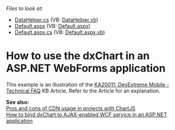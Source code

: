 <!-- default file list -->
*Files to look at*:

* [DataHelper.cs](./CS/WebSite/App_Code/DataHelper.cs) (VB: [DataHelper.vb](./VB/WebSite/App_Code/DataHelper.vb))
* [Default.aspx](./CS/WebSite/Default.aspx) (VB: [Default.aspx](./VB/WebSite/Default.aspx))
* [Default.aspx.cs](./CS/WebSite/Default.aspx.cs) (VB: [Default.aspx.vb](./VB/WebSite/Default.aspx.vb))
<!-- default file list end -->
# How to use the dxChart in an ASP.NET WebForms application


<p>This example is an illustration of the <a href="https://www.devexpress.com/Support/Center/p/KA20011">KA20011: DevExtreme Mobile - Technical FAQ</a> KB Article. Refer to the Article for an explanation.</p><p><strong>See also:</strong><br />
<a href="http://chartjs.devexpress.com/Blog/pros-and-cons-of-cdn-with-chartjs#.UiR7tz9q1GQ"><u>Pros and cons of CDN usage in projects with ChartJS</u></a><u><br />
</u><a href="https://www.devexpress.com/Support/Center/p/E5145">How to bind dxChart to AJAX-enabled WCF service in an ASP.NET application</a></p>

<br/>



